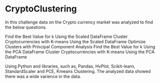 # CryptoClustering

In this challenge data on the Crypto currency market was analyzed to find the below questions.

Find the Best Value for k Using the Scaled DataFrame
Cluster Cryptocurrencies with K-means Using the Scaled DataFrame
Optimize Clusters with Principal Component Analysis
Find the Best Value for k Using the PCA DataFrame
Cluster Cryptocurrencies with K-means Using the PCA DataFrame

Using Python and libraries, such as, Pandas, HvPlot, Scikit-learn, StandardScaler and PCE, Kmeans Clustering. 
The analyzed data showed there was a wide varience in the data. 

